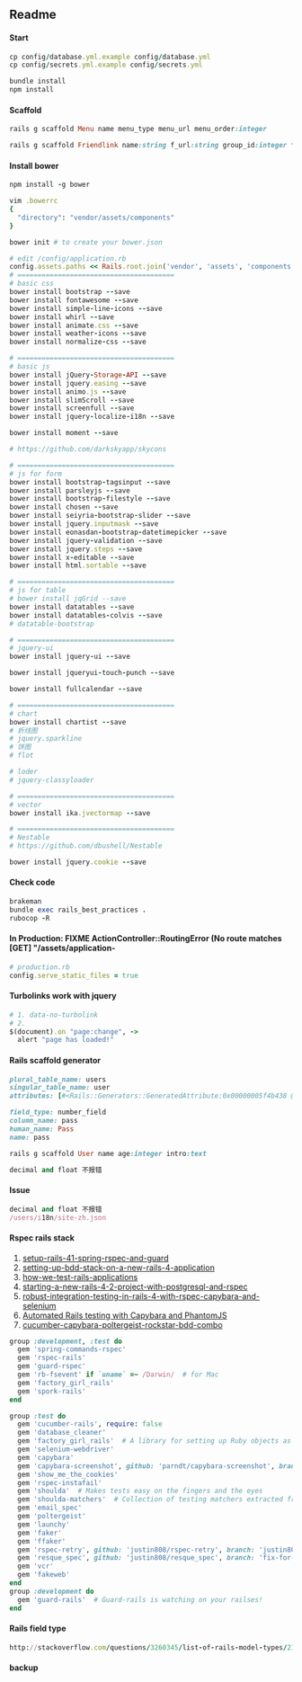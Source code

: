 ## Readme

#### Start

```ruby
cp config/database.yml.example config/database.yml
cp config/secrets.yml.example config/secrets.yml

bundle install
npm install
```

#### Scaffold

```ruby
rails g scaffold Menu name menu_type menu_url menu_order:integer

rails g scaffold Friendlink name:string f_url:string group_id:integer f_logo:string
````

#### Install bower

```ruby
npm install -g bower

vim .bowerrc
{
  "directory": "vendor/assets/components"
}

bower init # to create your bower.json

# edit /config/application.rb
config.assets.paths << Rails.root.join('vendor', 'assets', 'components')
# =======================================
# basic css
bower install bootstrap --save
bower install fontawesome --save
bower install simple-line-icons --save
bower install whirl --save
bower install animate.css --save
bower install weather-icons --save
bower install normalize-css --save

# =======================================
# basic js
bower install jQuery-Storage-API --save
bower install jquery.easing --save
bower install animo.js --save
bower install slimScroll --save
bower install screenfull --save
bower install jquery-localize-i18n --save

bower install moment --save

# https://github.com/darkskyapp/skycons

# =======================================
# js for form
bower install bootstrap-tagsinput --save
bower install parsleyjs --save
bower install bootstrap-filestyle --save
bower install chosen --save
bower install seiyria-bootstrap-slider --save
bower install jquery.inputmask --save
bower install eonasdan-bootstrap-datetimepicker --save
bower install jquery-validation --save
bower install jquery.steps --save
bower install x-editable --save
bower install html.sortable --save

# =======================================
# js for table
# bower install jqGrid --save
bower install datatables --save
bower install datatables-colvis --save
# datatable-bootstrap

# =======================================
# jquery-ui
bower install jquery-ui --save

bower install jqueryui-touch-punch --save

bower install fullcalendar --save

# =======================================
# chart
bower install chartist --save
# 折线图
# jquery.sparkline
# 饼图
# flot

# loder
# jquery-classyloader

# =======================================
# vector
bower install ika.jvectormap --save

# =======================================
# Nestable
# https://github.com/dbushell/Nestable

bower install jquery.cookie --save
```

#### Check code

```ruby
brakeman
bundle exec rails_best_practices .
rubocop -R
```

#### In Production: FIXME ActionController::RoutingError (No route matches [GET] "/assets/application-

```ruby
# production.rb
config.serve_static_files = true
```

#### Turbolinks work with jquery

```ruby
# 1. data-no-turbolink
# 2.
$(document).on "page:change", ->
  alert "page has loaded!"
```

#### Rails scaffold generator

```ruby
plural_table_name: users
singular_table_name: user
attributes: [#<Rails::Generators::GeneratedAttribute:0x00000005f4b438 @name="name", @type=:string, @has_index=false, @has_uniq_index=false, @attr_options={}, @column_name="name", @field_type=:text_field>, #<Rails::Generators::GeneratedAttribute:0x00000005f4b280 @name="pass", @type=:integer, @has_index=false, @has_uniq_index=false, @attr_options={}, @column_name="pass", @field_type=:number_field>, #<Rails::Generators::GeneratedAttribute:0x00000005f4b0a0 @name="con", @type=:text, @has_index=false, @has_uniq_index=false, @attr_options={}, @column_name="con", @field_type=:text_area>, #<Rails::Generators::GeneratedAttribute:0x00000005f4aee8 @name="heh", @type=:boolean, @has_index=false, @has_uniq_index=false, @attr_options={}, @column_name="heh", @field_type=:check_box>]

field_type: number_field
column_name: pass
human_name: Pass
name: pass

rails g scaffold User name age:integer intro:text

decimal and float 不报错
```

#### Issue

```ruby
decimal and float 不报错
/users/i18n/site-zh.json
```

#### Rspec rails stack

1. [setup-rails-41-spring-rspec-and-guard](http://girders.org/blog/2014/02/06/setup-rails-41-spring-rspec-and-guard/)
2. [setting-up-bdd-stack-on-a-new-rails-4-application](https://semaphoreci.com/blog/2013/08/14/setting-up-bdd-stack-on-a-new-rails-4-application.html)
3. [how-we-test-rails-applications](https://robots.thoughtbot.com/how-we-test-rails-applications)
4. [starting-a-new-rails-4-2-project-with-postgresql-and-rspec](http://sudo-science.com/starting-a-new-rails-4-2-project-with-postgresql-and-rspec/)
5. [robust-integration-testing-in-rails-4-with-rspec-capybara-and-selenium](http://stefan.haflidason.com/robust-integration-testing-in-rails-4-with-rspec-capybara-and-selenium/)
6. [Automated Rails testing with Capybara and PhantomJS](http://mikec.me/posts/11)
7. [cucumber-capybara-poltergeist-rockstar-bdd-combo](http://shashikantjagtap.net/cucumber-capybara-poltergeist-rockstar-bdd-combo/)

```ruby
group :development, :test do
  gem 'spring-commands-rspec'
  gem 'rspec-rails'
  gem 'guard-rspec'
  gem 'rb-fsevent' if `uname` =~ /Darwin/  # for Mac
  gem 'factory_girl_rails'
  gem 'spork-rails'
end

group :test do
  gem 'cucumber-rails', require: false
  gem 'database_cleaner'
  gem 'factory_girl_rails'  # A library for setting up Ruby objects as test data
  gem 'selenium-webdriver'
  gem 'capybara'
  gem 'capybara-screenshot', github: 'parndt/capybara-screenshot', branch: 'fix-rspec-3-0-0-deprecation'
  gem 'show_me_the_cookies'
  gem 'rspec-instafail'
  gem 'shoulda'  # Makes tests easy on the fingers and the eyes
  gem 'shoulda-matchers'  # Collection of testing matchers extracted from Shoulda
  gem 'email_spec'
  gem 'poltergeist'
  gem 'launchy'
  gem 'faker'
  gem 'ffaker'
  gem 'rspec-retry', github: 'justin808/rspec-retry', branch: 'justin808-rspec-299'
  gem 'resque_spec', github: 'justin808/resque_spec', branch: 'fix-for-resque-heroku'
  gem 'vcr'
  gem 'fakeweb'
end
group :development do
  gem 'guard-rails'  # Guard-rails is watching on your railses!
end

```

#### Rails field type

```ruby
http://stackoverflow.com/questions/3260345/list-of-rails-model-types/21273154#21273154
```

#### backup

```ruby

```
